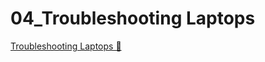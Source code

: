 # 04_Troubleshooting Laptops

[Troubleshooting Laptops &#128279;](https://alison.com/topic/learn/84234/topic-b-demo-1-mobile-devices-multimedia-and-laptop-computers)
